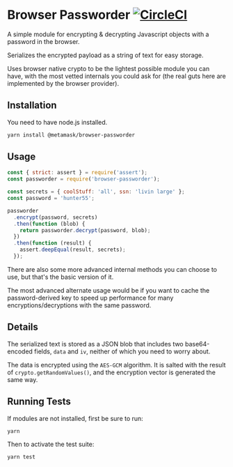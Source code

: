 # Browser Passworder [![CircleCI](https://circleci.com/gh/MetaMask/browser-passworder.svg?style=svg)](https://circleci.com/gh/MetaMask/browser-passworder)

A simple module for encrypting & decrypting Javascript objects with a password in the browser.

Serializes the encrypted payload as a string of text for easy storage.

Uses browser native crypto to be the lightest possible module you can have, with the most vetted internals you could ask for (the real guts here are implemented by the browser provider).

## Installation

You need to have node.js installed.

```bash
yarn install @metamask/browser-passworder
```

## Usage

```javascript
const { strict: assert } = require('assert');
const passworder = require('browser-passworder');

const secrets = { coolStuff: 'all', ssn: 'livin large' };
const password = 'hunter55';

passworder
  .encrypt(password, secrets)
  .then(function (blob) {
    return passworder.decrypt(password, blob);
  })
  .then(function (result) {
    assert.deepEqual(result, secrets);
  });
```

There are also some more advanced internal methods you can choose to use, but that's the basic version of it.

The most advanced alternate usage would be if you want to cache the password-derived key to speed up performance for many encryptions/decryptions with the same password.

## Details

The serialized text is stored as a JSON blob that includes two base64-encoded fields, `data` and `iv`, neither of which you need to worry about.

The data is encrypted using the `AES-GCM` algorithm. It is salted with the result of `crypto.getRandomValues()`, and the encryption vector is generated the same way.

## Running Tests

If modules are not installed, first be sure to run:

```bash
yarn
```

Then to activate the test suite:

```bash
yarn test
```
